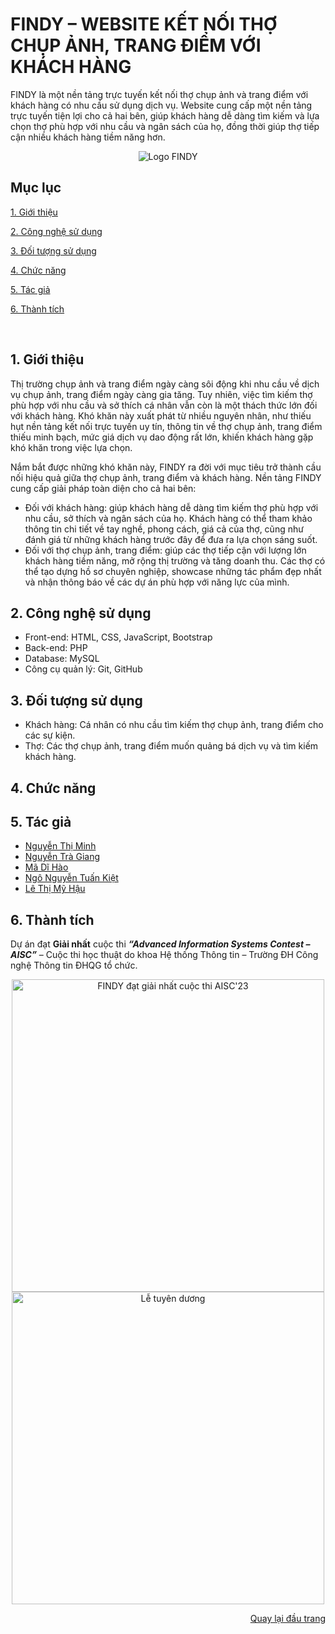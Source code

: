 <div id="Top"></div>

# FINDY – WEBSITE KẾT NỐI THỢ CHỤP ẢNH, TRANG ĐIỂM VỚI KHÁCH HÀNG
FINDY là một nền tảng trực tuyến kết nối thợ chụp ảnh và trang điểm với khách hàng có nhu cầu sử dụng dịch vụ. Website cung cấp một nền tảng trực tuyến tiện lợi cho cả hai bên, giúp khách hàng dễ dàng tìm kiếm và lựa chọn thợ phù hợp với nhu cầu và ngân sách của họ, đồng thời giúp thợ tiếp cận nhiều khách hàng tiềm năng hơn.
<p align="center">
  <img alt="Logo FINDY" src="https://github.com/TKZues/FINDY/assets/152046332/653c37cc-abc5-495e-8815-a9a68a8c02f8" />
</p>


## Mục lục

 [1. Giới thiệu](#GioiThieu)

 [2. Công nghệ sử dụng](#CongNghe)

 [3. Đối tượng sử dụng](#DoiTuong)

 [4. Chức năng](#ChucNang)
 
 [5. Tác giả](#TacGia)
 
 [6. Thành tích](#ThanhTich)

<br>
<div id="GioiThieu"></div>

## 1. Giới thiệu
Thị trường chụp ảnh và trang điểm ngày càng sôi động khi nhu cầu về dịch vụ chụp ảnh, trang điểm ngày càng gia tăng. Tuy nhiên, việc tìm kiếm thợ phù hợp với nhu cầu và sở thích cá nhân vẫn còn là một thách thức lớn đối với khách hàng. Khó khăn này xuất phát từ nhiều nguyên nhân, như thiếu hụt nền tảng kết nối trực tuyến uy tín, thông tin về thợ chụp ảnh, trang điểm thiếu minh bạch, mức giá dịch vụ dao động rất lớn, khiến khách hàng gặp khó khăn trong việc lựa chọn.

Nắm bắt được những khó khăn này, FINDY ra đời với mục tiêu trở thành cầu nối hiệu quả giữa thợ chụp ảnh, trang điểm và khách hàng. Nền tảng FINDY cung cấp giải pháp toàn diện cho cả hai bên:
* Đối với khách hàng: giúp khách hàng dễ dàng tìm kiếm thợ phù hợp với nhu cầu, sở thích và ngân sách của họ. Khách hàng có thể tham khảo thông tin chi tiết về tay nghề, phong cách, giá cả của thợ, cũng như đánh giá từ những khách hàng trước đây để đưa ra lựa chọn sáng suốt.
* Đối với thợ chụp ảnh, trang điểm: giúp các thợ tiếp cận với lượng lớn khách hàng tiềm năng, mở rộng thị trường và tăng doanh thu. Các thợ có thể tạo dựng hồ sơ chuyên nghiệp, showcase những tác phẩm đẹp nhất và nhận thông báo về các dự án phù hợp với năng lực của mình.


<div id="CongNghe"></div>

## 2. Công nghệ sử dụng
* Front-end: HTML, CSS, JavaScript, Bootstrap
* Back-end: PHP
* Database: MySQL
* Công cụ quản lý: Git, GitHub


<div id="DoiTuong"></div>

## 3. Đối tượng sử dụng
* Khách hàng: Cá nhân có nhu cầu tìm kiếm thợ chụp ảnh, trang điểm cho các sự kiện.
* Thợ: Các thợ chụp ảnh, trang điểm muốn quảng bá dịch vụ và tìm kiếm khách hàng.


<div id="ChucNang"></div>

## 4. Chức năng


<div id="TacGia"></div>

## 5. Tác giả
* [Nguyễn Thị Minh]()
* [Nguyễn Trà Giang]()
* [Mã Dĩ Hào](https://github.com/CodeGaVai)
* [Ngô Nguyễn Tuấn Kiệt](https://github.com/TKZues)
* [Lê Thị Mỹ Hậu](https://github.com/ltmyhau)


<div id="ThanhTich"></div>

## 6. Thành tích
Dự án đạt **Giải nhất** cuộc thi ***“Advanced Information Systems Contest – AISC”*** – Cuộc thi học thuật do khoa Hệ thống Thông tin – Trường ĐH Công nghệ Thông tin ĐHQG tổ chức.
<div align="center">
  <img width="500px" alt="FINDY đạt giải nhất cuộc thi AISC'23" src="https://github.com/TKZues/FINDY/assets/152046332/2334a70e-449d-42dd-b3a9-f32f29ce5b77" />
  <img width="500px" alt="Lễ tuyên dương" src="https://github.com/TKZues/FINDY/assets/152046332/72be3fb9-5f60-4cae-8550-093b58d9b9b9" />
</div>


<p align="right"><a href="#Top">Quay lại đầu trang</a></p>
